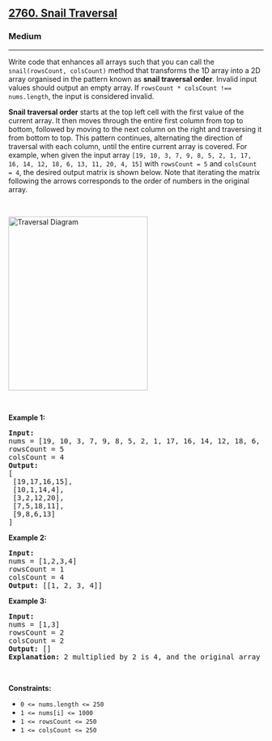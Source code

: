 <h2><a href="https://leetcode.com/problems/snail-traversal/">2760. Snail Traversal</a></h2><h3>Medium</h3><hr><p>Write code that enhances all arrays such that you can call the <code>snail(rowsCount, colsCount)</code> method that transforms the 1D&nbsp;array into&nbsp;a 2D array organised in&nbsp;the pattern known as <strong>snail traversal order</strong>. Invalid input values should output an empty array. If&nbsp;<code>rowsCount * colsCount !== nums.length</code>,&nbsp;the input is considered invalid.</p>

<p><strong>Snail traversal order</strong><em>&nbsp;</em>starts at the top left cell with the first value of the current array. It then moves through the entire first column from top to bottom, followed by moving to the next column on the right and traversing it from bottom to top. This pattern continues, alternating the direction of traversal with each column, until the entire current array is covered. For example, when given the input array&nbsp;<code>[19, 10, 3, 7, 9, 8, 5, 2, 1, 17, 16, 14, 12, 18, 6, 13, 11, 20, 4, 15]</code> with <code>rowsCount = 5</code> and <code>colsCount = 4</code>,&nbsp;the desired output matrix is shown below. Note that iterating the matrix following the arrows corresponds to the order of numbers in the original array.</p>

<p>&nbsp;</p>

<p><img alt="Traversal Diagram" src="https://assets.leetcode.com/uploads/2023/04/10/screen-shot-2023-04-10-at-100006-pm.png" style="width: 275px; height: 343px;" /></p>

<p>&nbsp;</p>
<p><strong class="example">Example 1:</strong></p>

<pre>
<strong>Input:</strong> 
nums = [19, 10, 3, 7, 9, 8, 5, 2, 1, 17, 16, 14, 12, 18, 6, 13, 11, 20, 4, 15]
rowsCount = 5
colsCount = 4
<strong>Output:</strong> 
[
 [19,17,16,15],
&nbsp;[10,1,14,4],
&nbsp;[3,2,12,20],
&nbsp;[7,5,18,11],
&nbsp;[9,8,6,13]
]
</pre>

<p><strong class="example">Example 2:</strong></p>

<pre>
<strong>Input:</strong> 
nums = [1,2,3,4]
rowsCount = 1
colsCount = 4
<strong>Output:</strong> [[1, 2, 3, 4]]
</pre>

<p><strong class="example">Example 3:</strong></p>

<pre>
<strong>Input:</strong> 
nums = [1,3]
rowsCount = 2
colsCount = 2
<strong>Output:</strong> []
<strong>Explanation:</strong> 2 multiplied by 2 is 4, and the original array [1,3] has a length of 2; therefore, the input is invalid.
</pre>

<p>&nbsp;</p>
<p><strong>Constraints:</strong></p>

<ul>
	<li><code>0 &lt;= nums.length &lt;= 250</code></li>
	<li><code>1 &lt;= nums[i] &lt;= 1000</code></li>
	<li><code>1 &lt;= rowsCount &lt;= 250</code></li>
	<li><code>1 &lt;= colsCount &lt;= 250</code></li>
</ul>

<p>&nbsp;</p>
